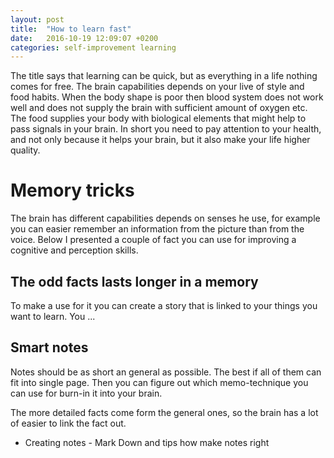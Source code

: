 ```yaml
---
layout: post
title:  "How to learn fast"
date:   2016-10-19 12:09:07 +0200
categories: self-improvement learning
---
```


The title says that learning can be quick, but as everything in a life nothing comes for free.
The brain capabilities depends on your live of style and food habits.
When the body shape is poor then blood system does not work well and does not supply the brain with
sufficient amount of oxygen etc. The food supplies your body with biological elements that might help
to pass signals in your brain. In short you need to pay attention to your health, and not only because it
helps your brain, but it also make your life higher quality.

# Memory tricks

The brain has different capabilities depends on senses he use, for example you can easier remember an information from 
the picture than from the voice. Below I presented a couple of fact you can use for improving a cognitive and perception skills.

## The odd facts lasts longer in a memory 

To make a use for it you can create a story that is linked to your things you want to learn. You ... 


## Smart notes

Notes should be as short an general as possible. The best if all of them can fit into single page.
Then you can figure out  which memo-technique you can use for burn-in it into your brain.

The more detailed facts come form the general ones, so the brain has a lot of easier to link the fact out.    

* Creating notes - Mark Down and tips how make notes right

